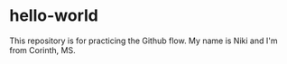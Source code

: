 # hello-world
This repository is for practicing the Github flow.
My name is Niki and I'm from Corinth, MS. 
